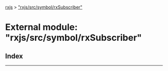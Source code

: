[rxjs](../README.md) > ["rxjs/src/symbol/rxSubscriber"](../modules/_rxjs_src_symbol_rxsubscriber_.md)

# External module: "rxjs/src/symbol/rxSubscriber"

## Index

---

